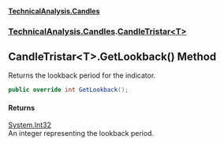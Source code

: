 #### [TechnicalAnalysis\.Candles](Atypical.TechnicalAnalysis.Candles.md 'Atypical\.TechnicalAnalysis\.Candles')
### [TechnicalAnalysis\.Candles](Atypical.TechnicalAnalysis.Candles.md#TechnicalAnalysis.Candles 'TechnicalAnalysis\.Candles').[CandleTristar&lt;T&gt;](CandleTristar_T_.md 'TechnicalAnalysis\.Candles\.CandleTristar\<T\>')

## CandleTristar\<T\>\.GetLookback\(\) Method

Returns the lookback period for the indicator\.

```csharp
public override int GetLookback();
```

#### Returns
[System\.Int32](https://docs.microsoft.com/en-us/dotnet/api/System.Int32 'System\.Int32')  
An integer representing the lookback period\.